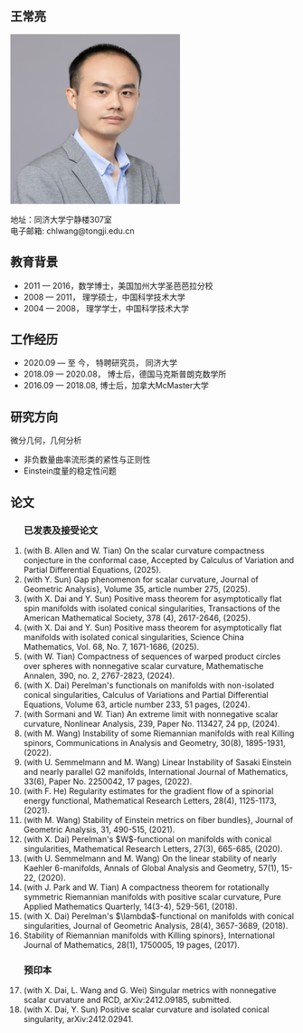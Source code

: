 <html>
  <head>
    <meta charset="UTF-8">  
  </head>
  <body>
    <p>
      <br>
    </p>
    <h2>王常亮</h2>
    <p>
      <img width="300" height="300" src="https://github.com/cwangts/changliang-wang.github.io/raw/main/cwang.jpg">
    </p>
    <p>
      地址：同济大学宁静楼307室   
      <br>
      电子邮箱: chlwang@tongji.edu.cn
    </p>
    <h2 id="education">教育背景</h2>
    <ul>
      <li>
        2011 — 2016，数学博士，美国加州大学圣芭芭拉分校
      </li>
      <li>
        2008 — 2011， 理学硕士，中国科学技术大学
      </li>
      <li>
        2004 — 2008， 理学学士，中国科学技术大学
      </li>
    </ul>
    <h2 id="employment">工作经历</h2>
    <ul>
      <li> 
        2020.09 — 至 今，   特聘研究员， 同济大学
      </li>
      <li>
        2018.09 — 2020.08，    博士后，德国马克斯普朗克数学所
      </li>
      <li>
        2016.09 — 2018.08,      博士后，加拿大McMaster大学
      </li>
    </ul>
    <h2 id="research">研究方向</h2>
    微分几何，几何分析
      <ul>
        <li>
          非负数量曲率流形类的紧性与正则性
        </li>
        <li>
          Einstein度量的稳定性问题
        </li>
     </ul>
    <h2 id="paper">论文</h2>
    <ol>
      <h3 id="publication">已发表及接受论文</h3>
     <li>(with B. Allen and W. Tian) On the scalar curvature compactness conjecture in the conformal case, 
               Accepted by  Calculus of Variation and Partial Differential Equations, (2025).       </li>   
     <li> (with Y. Sun) Gap phenomenon for scalar curvature, 
                Journal of Geometric Analysis}, Volume 35, article number 275, (2025).        </li>  
     <li> (with X. Dai and Y. Sun) Positive mass theorem for asymptotically flat spin manifolds with isolated conical singularities,
              Transactions of the American Mathematical Society, 378 (4), 2617-2646, (2025).   </li>
     <li> (with X. Dai and Y. Sun)  Positive mass theorem for asymptotically flat manifolds with isolated conical singularities, 
             Science China Mathematics, Vol. 68, No. 7, 1671-1686, (2025).   </li>
    <li> (with W. Tian) Compactness of sequences of warped product circles over spheres with nonnegative scalar curvature, 
           Mathematische Annalen, 390, no. 2, 2767-2823, (2024).   </li>
     <li> (with X. Dai) Perelman's functionals on manifolds with non-isolated conical singularities,
           Calculus of Variations and Partial Differential Equations, Volume 63, article number 233, 51 pages, (2024).  </li>
     <li> (with Sormani and W. Tian) An extreme limit with nonnegative scalar curvature,
          Nonlinear Analysis, 239, Paper No. 113427, 24 pp, (2024).    </li>
     <li> (with M. Wang) Instability of some Riemannian manifolds with real Killing spinors, 
           Communications in Analysis and Geometry, 30(8), 1895-1931, (2022).   </li>
     <li> (with U. Semmelmann and M. Wang) Linear Instability of Sasaki Einstein and nearly parallel G2 manifolds,  
           International Journal of Mathematics, 33(6), Paper No. 2250042, 17 pages, (2022). </li>   
      <li> (with F. He)  Regularity estimates for the gradient flow of a spinorial energy functional, 
           Mathematical Research Letters, 28(4), 1125-1173, (2021). </li>    
      <li> (with M. Wang) Stability of Einstein metrics on fiber bundles},
              Journal of Geometric Analysis, 31, 490-515, (2021).  </li>  
      <li> (with X. Dai) Perelman's $W$-functional on manifolds with conical singularities,
                 Mathematical Research Letters, 27(3), 665-685, (2020).   </li>     
      <li> (with U. Semmelmann and M. Wang) On the linear stability of nearly Kaehler 6-manifolds, 
               Annals of Global Analysis and Geometry, 57(1), 15-22, (2020).   </li>      
      <li> (with J. Park and W. Tian)  A compactness theorem for rotationally symmetric Riemannian manifolds with positive scalar curvature,
               Pure Applied Mathematics Quarterly, 14(3-4), 529-561, (2018).  </li>  
     <li> (with X. Dai) Perelman's $\lambda$-functional on manifolds with conical singularities,
              Journal of Geometric Analysis, 28(4), 3657-3689, (2018).  </li>   
      <li>  Stability of Riemannian manifolds with Killing spinors},
                International Journal of Mathematics, 28(1), 1750005, 19 pages, (2017). </li>    
     <h3 id="preprint">预印本</h3>
      <li> (with X. Dai, L. Wang and G. Wei) Singular metrics with nonnegative scalar curvature and RCD,  
               arXiv:2412.09185, submitted.  </li>
      <li> (with X. Dai, Y. Sun) Positive scalar curvature and isolated conical singularity, 
                arXiv:2412.02941.  </li>   
    </ol>
 </body>
</html>
